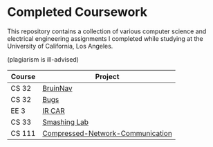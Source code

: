 # Completed Coursework

This repository contains a collection of various computer science and electrical engineering assignments I completed while studying at the University of California, Los Angeles.

(plagiarism is ill-advised)

| Course  | Project |
|---------|---------|
| CS 32 | [BruinNav](https://github.com/rwgriffithv/Completed-Coursework/tree/master/BruinNav-Project) |
| CS 32 | [Bugs](https://github.com/rwgriffithv/Completed-Coursework/tree/master/Bugs-Project) |
| EE 3  | [IR CAR](https://github.com/rwgriffithv/Completed-Coursework/tree/master/Car-Project) |
| CS 33 | [Smashing Lab](https://github.com/rwgriffithv/Completed-Coursework/tree/master/Smashing-Lab) |
| CS 111| [Compressed-Network-Communication](https://github.com/rwgriffithv/Completed-Coursework/tree/master/Compressed-Network-Communication) |
